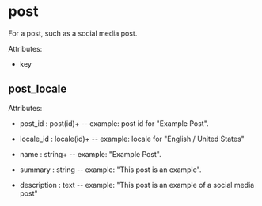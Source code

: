 # post

For a post, such as a social media post.

Attributes:

* key


## post_locale

Attributes:

* post_id : post(id)+ -- example: post id for "Example Post".

* locale_id : locale(id)+ -- example: locale for "English / United States"

* name : string+ -- example: "Example Post".

* summary : string -- example: "This post is an example".

* description : text -- example: "This post is an example of a social media post"
